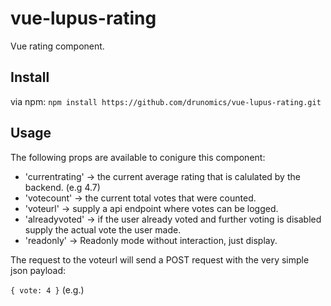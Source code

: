 # vue-lupus-rating
Vue rating component.



## Install

via npm:
`npm install https://github.com/drunomics/vue-lupus-rating.git`

## Usage

The following props are available to conigure this component:

* 'currentrating' -> the current average rating that is calulated by the backend. (e.g 4.7)
* 'votecount' -> the current total votes that were counted.
* 'voteurl' -> supply a api endpoint where votes can be logged.
* 'alreadyvoted' -> if the user already voted and further voting is disabled supply the actual vote the user made.
* 'readonly' -> Readonly mode without interaction, just display.

The request to the voteurl will send a POST request with the very simple json payload:

`{ vote: 4 }` (e.g.)
